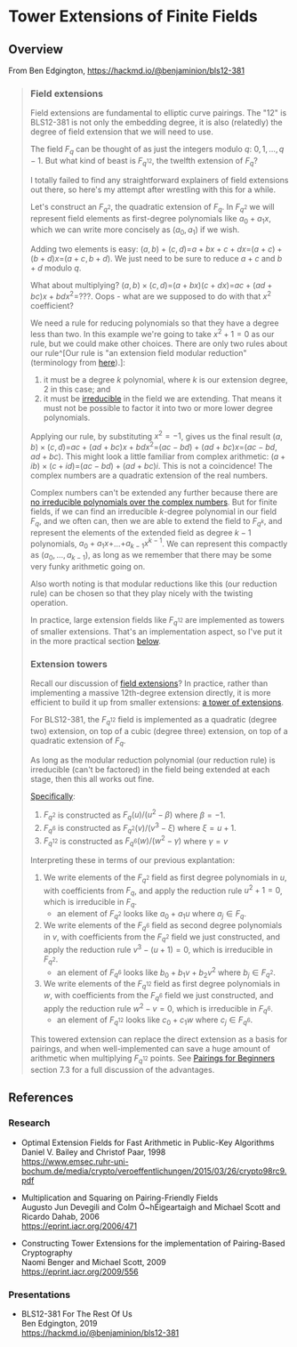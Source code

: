 # Tower Extensions of Finite Fields

## Overview

From Ben Edgington, https://hackmd.io/@benjaminion/bls12-381

> ### Field extensions
>
> Field extensions are fundamental to elliptic curve pairings. The "12" is BLS12-381 is not only the embedding degree, it is also (relatedly) the degree of field extension that we will need to use.
>
> The field $F_q$ can be thought of as just the integers modulo $q$: $0,1,...,q-1$. But what kind of beast is $F_{q^{12}}$, the twelfth extension of $F_q$?
>
> I totally failed to find any straightforward explainers of field extensions out there, so here's my attempt after wrestling with this for a while.
>
> Let's construct an $F_{q^2}$, the quadratic extension of $F_q$. In $F_{q^2}$ we will represent field elements as first-degree polynomials like $a_0 + a_1x$, which we can write more concisely as $(a_0, a_1)$ if we wish.
>
> Adding two elements is easy: $(a, b) + (c, d) =$$a + bx + c + dx =$$(a+c) + (b+d)x =$$(a+c, b+d)$. We just need to be sure to reduce $a+c$ and $b+d$ modulo $q$.
>
> What about multiplying? $(a, b) \times (c, d) =$$(a + bx)(c + dx) =$$ac + (ad+bc)x+ bdx^2 =$$???$. Oops - what are we supposed to do with that $x^2$ coefficient?
>
> We need a rule for reducing polynomials so that they have a degree less than two. In this example we're going to take $x^2 + 1 = 0$ as our rule, but we could make other choices. There are only two rules about our rule^[Our rule is "an extension field modular reduction" (terminology from [here](https://www.emsec.ruhr-uni-bochum.de/media/crypto/veroeffentlichungen/2015/03/26/crypto98rc9.pdf)).]:
>  1. it must be a degree $k$ polynomial, where $k$ is our extension degree, $2$ in this case; and
>  2. it must be [irreducible](https://en.wikipedia.org/wiki/Irreducible_polynomial) in the field we are extending. That means it must not be possible to factor it into two or more lower degree polynomials.
>
> Applying our rule, by substituting $x^2 = -1$, gives us the final result $(a, b) \times (c, d) =$$ac + (ad+bc)x + bdx^2 =$$(ac-bd) + (ad+bc)x =$$(ac-bd, ad+bc)$. This might look a little familiar from complex arithmetic: $(a+ib) \times (c+id) =$$(ac-bd) + (ad+bc)i$. This is not a coincidence! The complex numbers are a quadratic extension of the real numbers.
>
> Complex numbers can't be extended any further because there are [no irreducible polynomials over the complex numbers](https://en.wikipedia.org/wiki/Fundamental_theorem_of_algebra). But for finite fields, if we can find an irreducible $k$-degree polynomial in our field $F_q$, and we often can, then we are able to extend the field to $F_{q^k}$, and represent the elements of the extended field as degree $k-1$ polynomials, $a_0 + a_1x +$$...$$+ a_{k-1}x^{k-1}$. We can represent this compactly as $(a_0,...,a_{k-1})$, as long as we remember that there may be some very funky arithmetic going on.
>
> Also worth noting is that modular reductions like this (our reduction rule) can be chosen so that they play nicely with the twisting operation.
>
> In practice, large extension fields like $F_{q^{12}}$ are implemented as towers of smaller extensions. That's an implementation aspect, so I've put it in the more practical section [below](#Extension-towers).
>
> ### Extension towers
>
> Recall our discussion of [field extensions](#Field-extensions)? In practice, rather than implementing a massive 12th-degree extension directly, it is more efficient to build it up from smaller extensions: [a tower of extensions](https://eprint.iacr.org/2009/556.pdf).
>
> For BLS12-381, the $F_{q^{12}}$ field is implemented as a quadratic (degree two) extension, on top of a cubic (degree three) extension, on top of a quadratic extension of $F_q$.
>
> As long as the modular reduction polynomial (our reduction rule) is irreducible (can't be factored) in the field being extended at each stage, then this all works out fine.
>
> [Specifically](https://github.com/zkcrypto/pairing/tree/master/src/bls12_381):
>
>   1. $F_{q^2}$ is constructed as $F_q(u) / (u^2 - \beta)$ where $\beta = -1$.
>   2. $F_{q^6}$ is constructed as $F_{q^2}(v) / (v^3 - \xi)$ where $\xi = u + 1$.
>   3. $F_{q^{12}}$ is constructed as $F_{q^6}(w) / (w^2 - \gamma)$ where $\gamma = v$
>
> Interpreting these in terms of our previous explantation:
>   1. We write elements of the $F_{q^2}$ field as first degree polynomials in $u$, with coefficients from $F_q$, and apply the reduction rule $u^2 + 1 = 0$, which is irreducible in $F_q$.
>       - an element of $F_{q^2}$ looks like $a_0 + a_1u$ where $a_j \in F_q$.
>   3. We write elements of the $F_{q^6}$ field as second degree polynomials in $v$, with coefficients from the $F_{q^2}$ field we just constructed, and apply the reduction rule $v^3 - (u + 1) = 0$, which is irreducible in $F_{q^2}$.
>       - an element of $F_{q^6}$ looks like $b_0 + b_1v + b_2v^2$ where $b_j \in F_{q^2}$.
>   4. We write elements of the $F_{q^{12}}$ field as first degree polynomials in $w$, with coefficients from the $F_{q^6}$ field we just constructed, and apply the reduction rule $w^2 - v = 0$, which is irreducible in $F_{q^6}$.
>       - an element of $F_{q^{12}}$ looks like $c_0 + c_1w$ where $c_j \in F_{q^6}$.
>
> This towered extension can replace the direct extension as a basis for pairings, and when well-implemented can save a huge amount of arithmetic when multiplying $F_{q^{12}}$ points. See [Pairings for Beginners](http://www.craigcostello.com.au/pairings/PairingsForBeginners.pdf) section 7.3 for a full discussion of the advantages.


## References

### Research

- Optimal Extension Fields for Fast Arithmetic in Public-Key Algorithms\
  Daniel V. Bailey and Christof Paar, 1998\
  https://www.emsec.ruhr-uni-bochum.de/media/crypto/veroeffentlichungen/2015/03/26/crypto98rc9.pdf

- Multiplication and Squaring on Pairing-Friendly Fields\
  Augusto Jun Devegili and Colm Ó~hÉigeartaigh and Michael Scott and Ricardo Dahab, 2006\
  https://eprint.iacr.org/2006/471

- Constructing Tower Extensions for the implementation of Pairing-Based Cryptography\
  Naomi Benger and Michael Scott, 2009\
  https://eprint.iacr.org/2009/556

### Presentations

- BLS12-381 For The Rest Of Us\
  Ben Edgington, 2019\
  https://hackmd.io/@benjaminion/bls12-381
